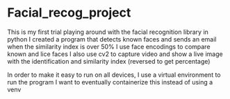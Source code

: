 # Facial_recog_project
This is my first trial playing around with the facial recognition library in python
I created a program that detects known faces and sends an email when the similarity index is over 50%
I use face encodings to compare known and lice faces
I also use cv2 to capture video and show a live image with the identification and similarity index (reversed to get percentage)

In order to make it easy to run on all devices, I use a virtual environment to run the program
I want to eventually containerize this instead of using a venv
